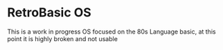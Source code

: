 # RetroBasic OS

This is a work in progress OS focused on the 80s Language basic, at this point it is highly broken and not usable
